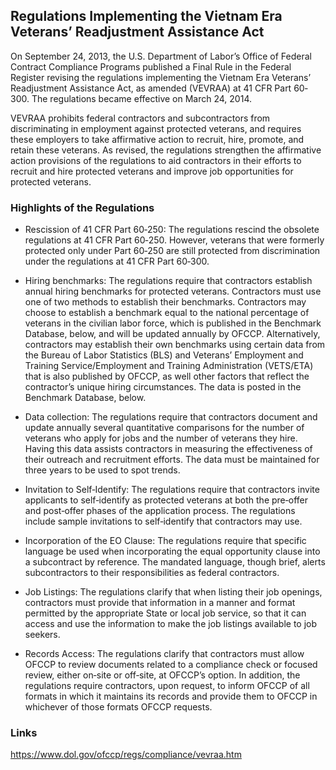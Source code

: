 ## Regulations Implementing the Vietnam Era Veterans’ Readjustment Assistance Act

On September 24, 2013, the U.S. Department of Labor’s Office of Federal Contract Compliance Programs published a Final Rule in the Federal Register revising the regulations implementing the Vietnam Era Veterans’ Readjustment Assistance Act, as amended (VEVRAA) at 41 CFR Part 60‐300. The regulations became effective on March 24, 2014.

VEVRAA prohibits federal contractors and subcontractors from discriminating in employment against protected veterans, and requires these employers to take affirmative action to recruit, hire, promote, and retain these veterans. As revised, the regulations strengthen the affirmative action provisions of the regulations to aid contractors in their efforts to recruit and hire protected veterans and improve job opportunities for protected veterans.

### Highlights of the Regulations
* Rescission of 41 CFR Part 60‐250: The regulations rescind the obsolete regulations at 41 CFR Part 60‐250. However, veterans that were formerly protected only under Part 60‐250 are still protected from discrimination under the regulations at 41 CFR Part 60‐300.

* Hiring benchmarks: The regulations require that contractors establish annual hiring benchmarks for protected veterans. Contractors must use one of two methods to establish their benchmarks. Contractors may choose to establish a benchmark equal to the national percentage of veterans in the civilian labor force, which is published in the Benchmark Database, below, and will be updated annually by OFCCP. Alternatively, contractors may establish their own benchmarks using certain data from the Bureau of Labor Statistics (BLS) and Veterans’ Employment and Training Service/Employment and Training Administration (VETS/ETA) that is also published by OFCCP, as well other factors that reflect the contractor’s unique hiring circumstances. The data is posted in the Benchmark Database, below.

* Data collection: The regulations require that contractors document and update annually several quantitative comparisons for the number of veterans who apply for jobs and the number of veterans they hire. Having this data assists contractors in measuring the effectiveness of their outreach and recruitment efforts. The data must be maintained for three years to be used to spot trends.

* Invitation to Self‐Identify: The regulations require that contractors invite applicants to self‐identify as protected veterans at both the pre‐offer and post‐offer phases of the application process. The regulations include sample invitations to self‐identify that contractors may use.

* Incorporation of the EO Clause: The regulations require that specific language be used when incorporating the equal opportunity clause into a subcontract by reference. The mandated language, though brief, alerts subcontractors to their responsibilities as federal contractors.

* Job Listings: The regulations clarify that when listing their job openings, contractors must provide that information in a manner and format permitted by the appropriate State or local job service, so that it can access and use the information to make the job listings available to job seekers.

* Records Access: The regulations clarify that contractors must allow OFCCP to review documents related to a compliance check or focused review, either on‐site or off‐site, at OFCCP’s option. In addition, the regulations require contractors, upon request, to inform OFCCP of all formats in which it maintains its records and provide them to OFCCP in whichever of those formats OFCCP requests.

### Links

https://www.dol.gov/ofccp/regs/compliance/vevraa.htm
